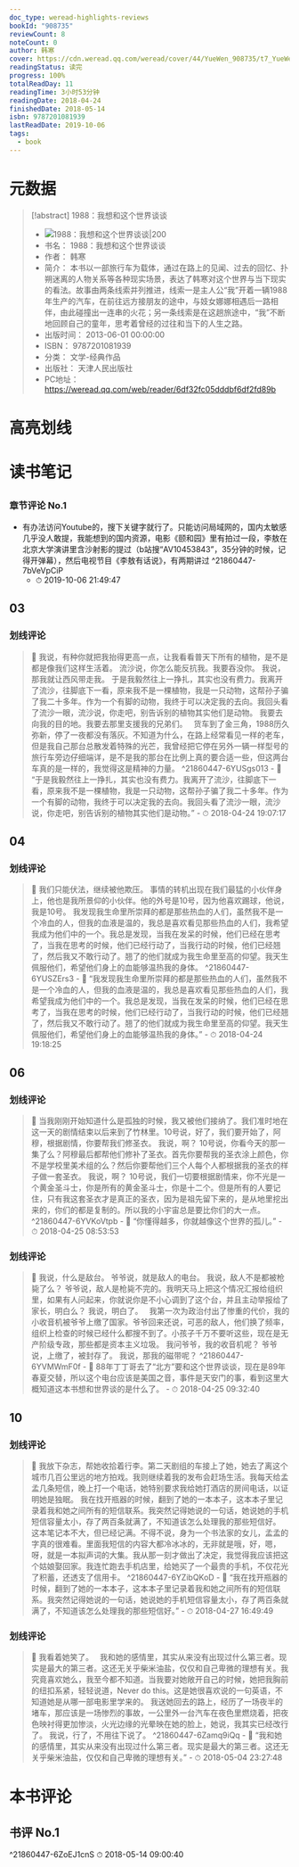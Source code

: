 ```yaml
---
doc_type: weread-highlights-reviews
bookId: "908735"
reviewCount: 8
noteCount: 0
author: 韩寒
cover: https://cdn.weread.qq.com/weread/cover/44/YueWen_908735/t7_YueWen_908735.jpg
readingStatus: 读完
progress: 100%
totalReadDay: 11
readingTime: 3小时53分钟
readingDate: 2018-04-24
finishedDate: 2018-05-14
isbn: 9787201081939
lastReadDate: 2019-10-06
tags:
  - book
---
```

# 元数据
> [!abstract] 1988：我想和这个世界谈谈
> - ![ 1988：我想和这个世界谈谈|200](https://cdn.weread.qq.com/weread/cover/44/YueWen_908735/t7_YueWen_908735.jpg)
> - 书名： 1988：我想和这个世界谈谈
> - 作者： 韩寒
> - 简介：      本书以一部旅行车为载体，通过在路上的见闻、过去的回忆、扑朔迷离的人物关系等各种现实场景，表达了韩寒对这个世界与当下现实的看法。故事由两条线索并列推进，线索一是主人公“我”开着一辆1988年生产的汽车，在前往远方接朋友的途中，与妓女娜娜相遇后一路相伴，由此碰撞出一连串的火花；另一条线索是在这趟旅途中，“我”不断地回顾自己的童年，思考着曾经的过往和当下的人生之路。
> - 出版时间： 2013-06-01 00:00:00
> - ISBN： 9787201081939
> - 分类： 文学-经典作品
> - 出版社： 天津人民出版社
> - PC地址：https://weread.qq.com/web/reader/6df32fc05dddbf6df2fd89b

# 高亮划线

# 读书笔记

## 

### 章节评论 No.1
- 有办法访问Youtube的，搜下关键字就行了。只能访问局域网的，国内太敏感几乎没人敢提，我能想到的国内资源，电影《颐和园》里有拍过一段，李敖在北京大学演讲里含沙射影的提过（b站搜“AV10453843”，35分钟的时候，记得开弹幕），然后电视节目《李敖有话说》，有两期讲过 ^21860447-7bVeVpCiP
    - ⏱ 2019-10-06 21:49:47    
## 03

### 划线评论
> 📌 我说，有种你就把我抬得更高一点，让我看看普天下所有的植物，是不是都是像我们这样生活着。
流沙说，你怎么能反抗我。我要吞没你。
我说，那我就让西风带走我。
于是我毅然往上一挣扎，其实也没有费力。我离开了流沙，往脚底下一看，原来我不是一棵植物，我是一只动物，这帮孙子骗了我二十多年。作为一个有脚的动物，我终于可以决定我的去向。我回头看了流沙一眼，流沙说，你走吧，别告诉别的植物其实他们是动物。
我要去向我的目的地。我要去那里支援我的兄弟们。
 
货车到了金三角，1988历久弥新，停了一夜都没有落灰。不知道为什么，在路上经常看见一样的老车，但是我自己那台总散发着特殊的光芒，我曾经把它停在另外一辆一样型号的旅行车旁边仔细端详，是不是我的那台在比例上真的要合适一些，但这两台车真的是一样的，我觉得这是精神的力量。  ^21860447-6YUSgs013
    - 💭 “于是我毅然往上一挣扎，其实也没有费力。我离开了流沙，往脚底下一看，原来我不是一棵植物，我是一只动物，这帮孙子骗了我二十多年。作为一个有脚的动物，我终于可以决定我的去向。我回头看了流沙一眼，流沙说，你走吧，别告诉别的植物其实他们是动物。”
    - ⏱ 2018-04-24 19:07:17
   
## 04

### 划线评论
> 📌 我们只能伏法，继续被他欺压。
事情的转机出现在我们最猛的小伙伴身上，他也是我所景仰的小伙伴。他的外号是10号，因为他喜欢踢球，他说，我是10号。
我发现我生命里所崇拜的都是那些热血的人们，虽然我不是一个冷血的人，但我的血液是温的，我总是喜欢看见那些热血的人们，我希望我成为他们中的一个。我总是发现，当我在发呆的时候，他们已经在思考了，当我在思考的时候，他们已经行动了，当我行动的时候，他们已经翘了，然后我又不敢行动了。翘了的他们就成为我生命里至高的仰望。我天生佩服他们，希望他们身上的血能够温热我的身体。  ^21860447-6YUSZErs3
    - 💭 “我发现我生命里所崇拜的都是那些热血的人们，虽然我不是一个冷血的人，但我的血液是温的，我总是喜欢看见那些热血的人们，我希望我成为他们中的一个。我总是发现，当我在发呆的时候，他们已经在思考了，当我在思考的时候，他们已经行动了，当我行动的时候，他们已经翘了，然后我又不敢行动了。翘了的他们就成为我生命里至高的仰望。我天生佩服他们，希望他们身上的血能够温热我的身体。”
    - ⏱ 2018-04-24 19:18:25
   
## 06

### 划线评论
> 📌 当我刚刚开始知道什么是孤独的时候，我又被他们接纳了。我们准时地在这一天的剧情结束以后来到了竹林里。10号说，好了，我们要开始了，阿穆，根据剧情，你要帮我们修圣衣。
我说，啊？
10号说，你看今天的那一集了么？阿穆最后都帮他们修补了圣衣。首先你要帮我的圣衣涂上颜色，你不是学校里美术组的么？然后你要帮他们三个人每个人都根据我的圣衣的样子做一套圣衣。
我说，啊？
10号说，我们一切要根据剧情来，你不光是一个黄金圣斗士，你是所有的黄金圣斗士，你是十二个。但是所有的人要记住，只有我这套圣衣才是真正的圣衣，因为是祖先留下来的，是从地里挖出来的，你们的都是复制的。所以我的小宇宙总是要比你们的大一点。  ^21860447-6YVKoVtpb
    - 💭 “你懂得越多，你就越像这个世界的孤儿。”
    - ⏱ 2018-04-25 08:53:53

### 划线评论
> 📌 我说，什么是敌台。
爷爷说，就是敌人的电台。
我说，敌人不是都被枪毙了么？
爷爷说，敌人是枪毙不完的。我明天马上把这个情况汇报给组织里，如果有人问起来，你就说你是不小心调到了这个台，并且主动举报给了家长，明白么？
我说，明白了。
 
我第一次为政治付出了惨重的代价，我的小收音机被爷爷上缴了国家。爷爷回来还说，可恶的敌人，他们换了频率，组织上检查的时候已经什么都搜不到了。小孩子千万不要听这些，现在是无产阶级专政，那些都是资本主义垃圾。
我问爷爷，我的收音机呢？
爷爷说，上缴了，被封存了。
我说，那我的磁带呢？  ^21860447-6YVMWmF0f
    - 💭 88年丁丁哥去了“北方”要和这个世界谈谈，现在是89年春夏交替，所以这个电台应该是美国之音，事件是天安门的事，看到这里大概知道这本书想和世界谈的是什么了。
    - ⏱ 2018-04-25 09:32:40
   
## 10

### 划线评论
> 📌 我放下杂志，帮她收拾着行李。第二天剧组的车接上了她，她去了离这个城市几百公里远的地方拍戏。我则继续着我的发布会赶场生活。我每天给孟孟几条短信，晚上打一个电话，她特别要求我给她打酒店的房间电话，以证明她是独眠。
我在找开瓶器的时候，翻到了她的一本本子，这本本子里记录着我和她之间所有的短信联系。我突然记得她说的一句话，她说她的手机短信容量太小，存了两百条就满了，不知道该怎么处理我的那些短信好。
这本笔记本不大，但已经记满。不得不说，身为一个书法家的女儿，孟孟的字真的很难看。里面我短信的内容大都冷冰冰的，无非就是哦，好，嗯，呀，就是一本拟声词的大集。我从那一刻才做出了决定，我觉得我应该把这个姑娘娶回家。我连忙跑去手机店里，给她买了一个最贵的手机，不仅花光了积蓄，还透支了信用卡。  ^21860447-6YZibQKoD
    - 💭 “我在找开瓶器的时候，翻到了她的一本本子，这本本子里记录着我和她之间所有的短信联系。我突然记得她说的一句话，她说她的手机短信容量太小，存了两百条就满了，不知道该怎么处理我的那些短信好。”
    - ⏱ 2018-04-27 16:49:49

### 划线评论
> 📌 我看着她笑了。
 
我和她的感情里，其实从来没有出现过什么第三者。现实是最大的第三者。这还无关乎柴米油盐，仅仅和自己卑微的理想有关。我究竟喜欢她么，我至今都不知道。当我要对她敞开自己的时候，她把我胸前的纽扣系紧，轻轻说道，Never do this。这是她很喜欢说的一句英语，不知道她是从哪一部电影里学来的。
我送她回去的路上，经历了一场夜半的堵车，那应该是一场惨烈的事故，一公里外一台汽车在夜色里燃烧着，把夜色映衬得更加惨淡，火光边缘的光晕映在她的脸上，她说，我其实已经改行了。
我说，行了，不用往下说了。  ^21860447-6Zamq9iQq
    - 💭 “我和她的感情里，其实从来没有出现过什么第三者。现实是最大的第三者。这还无关乎柴米油盐，仅仅和自己卑微的理想有关。”
    - ⏱ 2018-05-04 23:27:48
   
# 本书评论

## 书评 No.1 
 ^21860447-6ZoEJ1cnS
⏱ 2018-05-14 09:00:40


